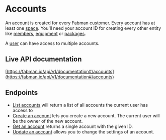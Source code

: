 # Accounts

An account is created for every Fabman customer. Every account has at least one [space](spaces.md). You'll need your account ID for creating every other entity like [members](members.md), [equipment](equipment.md) or [packages](packages.md).

A [user](users.md) can have access to multiple accounts.

## Live API documentation
[https://fabman.io/api/v1/documentation#/accounts](https://fabman.io/api/v1/documentation#/accounts)

## Endpoints

- [List accounts](https://fabman.io/api/v1/documentation#!/accounts/getAccounts) will return a list of all accounts the current user has access to
- [Create an account](https://fabman.io/api/v1/documentation#!/accounts/postAccounts) lets you create a new account. The current user will be the owner of the new account.
- [Get an account](https://fabman.io/api/v1/documentation#!/accounts/getAccountsId) returns a single account with the given ID.
- [Update an account](https://fabman.io/api/v1/documentation#!/accounts/putAccountsId) allows you to change the settings of an account.
